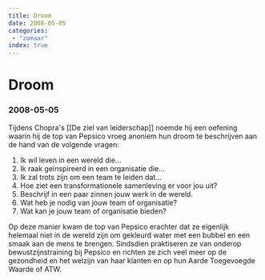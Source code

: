 ```yaml
---
title: Droom
date: 2008-05-05
categories:
 - "zomaar"
index: true
---
```


# Droom
### 2008-05-05

Tijdens Chopra's [[De ziel van leiderschap]] noemde hij een oefening waarin hij de top van Pepsico vroeg anoniem hun droom te beschrijven aan de hand van de volgende vragen:
1. Ik wil leven in een wereld die…
1. Ik raak geïnspireerd in een organisatie die…
1. Ik zal trots zijn om een team te leiden dat…
1. Hoe ziet een transformationele samenleving er voor jou uit?
1. Beschrijf in een paar zinnen jouw werk in de wereld.
1. Wat heb je nodig van jouw team of organisatie?
1. Wat kan je jouw team of organisatie bieden?

Op deze manier kwam de top van Pepsico erachter dat ze eigenlijk helemaal niet in de wereld zijn om gekleurd water met een bubbel en een smaak aan de mens te brengen. Sindsdien praktiseren ze van onderop bewustzijnstraining bij Pepsico en richten ze zich veel meer op de gezondheid en het welzijn van haar klanten en op hun Aarde Toegevoegde Waarde of ATW.
